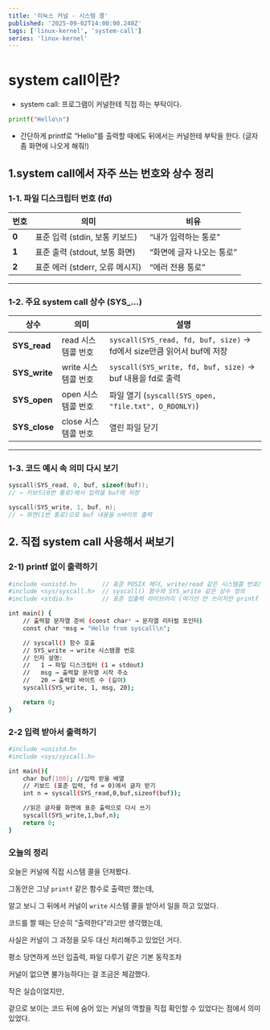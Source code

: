 ```yaml
---
title: '리눅스 커널 - 시스템 콜'
published: '2025-09-02T14:00:00.240Z'
tags: ['linux-kernel', 'system-call']
series: 'linux-kernel'
---
```


# system call이란?

- system call: 프로그램이 커널한테 직접 하는 부탁이다.

```bash
printf("Hello\n")
```

- 간단하게 printf로 “Hello”를 출력할 때에도 뒤에서는 커널한테 부탁을 한다. (글자 좀 화면에 나오게 해줘!)

## 1.system call에서 자주 쓰는 번호와 상수 정리

### 1-1. 파일 디스크립터 번호 (fd)

| 번호  | 의미                            | 비유                      |
| ----- | ------------------------------- | ------------------------- |
| **0** | 표준 입력 (stdin, 보통 키보드)  | “내가 입력하는 통로”      |
| **1** | 표준 출력 (stdout, 보통 화면)   | “화면에 글자 나오는 통로” |
| **2** | 표준 에러 (stderr, 오류 메시지) | “에러 전용 통로”          |

---

### 1-2. 주요 system call 상수 (SYS\_…)

| 상수          | 의미                | 설명                                                                   |
| ------------- | ------------------- | ---------------------------------------------------------------------- |
| **SYS_read**  | read 시스템콜 번호  | `syscall(SYS_read, fd, buf, size)` → fd에서 size만큼 읽어서 buf에 저장 |
| **SYS_write** | write 시스템콜 번호 | `syscall(SYS_write, fd, buf, size)` → buf 내용을 fd로 출력             |
| **SYS_open**  | open 시스템콜 번호  | 파일 열기 (`syscall(SYS_open, "file.txt", O_RDONLY)`)                  |
| **SYS_close** | close 시스템콜 번호 | 열린 파일 닫기                                                         |

---

### 1-3. 코드 예시 속 의미 다시 보기

```c
syscall(SYS_read, 0, buf, sizeof(buf));
// → 키보드(0번 통로)에서 입력을 buf에 저장

syscall(SYS_write, 1, buf, n);
// → 화면(1번 통로)으로 buf 내용을 n바이트 출력

```

## 2. 직접 system call 사용해서 써보기

### 2-1) printf 없이 출력하기

```bash
#include <unistd.h>       // 표준 POSIX 헤더, write/read 같은 시스템콜 번호/함수 정의
#include <sys/syscall.h>  // syscall() 함수와 SYS_write 같은 상수 정의
#include <stdio.h>        // 표준 입출력 라이브러리 (여기선 안 쓰이지만 printf 같은 함수 있음)

int main() {
    // 출력할 문자열 준비 (const char* → 문자열 리터럴 포인터)
    const char *msg = "Hello from syscall\n";

    // syscall() 함수 호출
    // SYS_write → write 시스템콜 번호
    // 인자 설명:
    //   1 → 파일 디스크립터 (1 = stdout)
    //   msg → 출력할 문자열 시작 주소
    //   20 → 출력할 바이트 수 (길이)
    syscall(SYS_write, 1, msg, 20);

    return 0;
}

```

### 2-2 입력 받아서 출력하기

```bash
#include <unistd.h>
#include <sys/syscall.h>

int main(){
    char buf[100]; //입력 받을 배열
    // 키보드 (표준 입력, fd = 0)에서 글자 받기
    int n = syscall(SYS_read,0,buf,sizeof(buf));

    //읽은 글자를 화면에 표준 출력으로 다시 쓰기
    syscall(SYS_write,1,buf,n);
    return 0;
}
```

### 오늘의 정리

오늘은 커널에 직접 시스템 콜을 던져봤다.

그동안은 그냥 `printf` 같은 함수로 출력만 했는데,

알고 보니 그 뒤에서 커널이 `write` 시스템 콜을 받아서 일을 하고 있었다.

코드를 짤 때는 단순히 “출력한다”라고만 생각했는데,

사실은 커널이 그 과정을 모두 대신 처리해주고 있었던 거다.

평소 당연하게 쓰던 입출력, 파일 다루기 같은 기본 동작조차

커널이 없으면 불가능하다는 걸 조금은 체감했다.

작은 실습이었지만,

겉으로 보이는 코드 뒤에 숨어 있는 커널의 역할을 직접 확인할 수 있었다는 점에서 의미 있었다.
